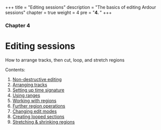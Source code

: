 +++
title = "Editing sessions"
description = "The basics of editing Ardour sessions"
chapter = true
weight = 4
pre = "<b>4. </b>"
+++

### Chapter 4
# Editing sessions

How to arrange tracks, then cut, loop, and stretch regions

Contents:

1. [Non-destructive editing](non-destructive-editing/)
2. [Arranging tracks](arranging-tracks/)
3. [Setting up time signature](setting-up-time-signature/)
4. [Using ranges](using-ranges/)
5. [Working with regions](working-with-regions/)
6. [Further region operations](further-region-operations/)
7. [Changing edit modes](changing-edit-modes/)
8. [Creating looped sections](creating-looped-sections/)
9. [Stretching & shrinking regions](stretching-shrinking-regions/)
